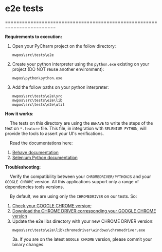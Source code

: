
  
# **e2e tests**  
  
========================================================================  
  
 **Requirements to execution:**  
  
1. Open your PyCharm project on the follow directory:  
	```
	mwpos\src\tests\e2e  
	```
2. Create your python interpreter using the `python.exe` existing on your project (DO NOT reuse another environment):  
	```
	mwpos\python\python.exe  
	```
3. Add the follow paths on your python interpreter:  
    ```
    mwpos\src\tests\e2e\src  
    mwpos\src\tests\e2e\lib 
    mwpos\src\tests\e2e\util
    ```
    
 **How it works:**  
  
&nbsp;&nbsp;&nbsp;&nbsp;The tests on this directory are using the `BEHAVE` to write the steps of the test on `*.feature` file.  This file, in integration with `SELENIUM PYTHON`, will provide the tools to assert your UI's verifications.  
  
&nbsp;&nbsp;&nbsp;&nbsp;Read the documentations here:  
  
 1. [Behave documentation](https://behave.readthedocs.io/en/latest/)  
 2. [Selenium Python documentation](https://selenium-python.readthedocs.io/)

 **Troubleshooting:**  
  
&nbsp;&nbsp;&nbsp;&nbsp;Verify the compatibility between your `CHROMEDRIVER/PYTHONJS` and your `GOOGLE CHROME` version. All this applications support only a range of dependencies tools versions.

&nbsp;&nbsp;&nbsp;&nbsp;By default, we are using only the `CHROMEDRIVER` on our tests. So:
	
1. [Check your GOOGLE CHROME version](chrome://settings/help);
2. [Download the CHROME DRIVER corresponding your GOOGLE CHROME version](https://chromedriver.chromium.org/downloads)
3. Update the e2e libs directory with your new CHROME DRIVER version:
	```
	mwpos\src\tests\e2e\lib\chromedriver\windows\chromedriver.exe
	```
	3a. If you are on the latest `GOOGLE CHROME` version, please commit your binary changes
